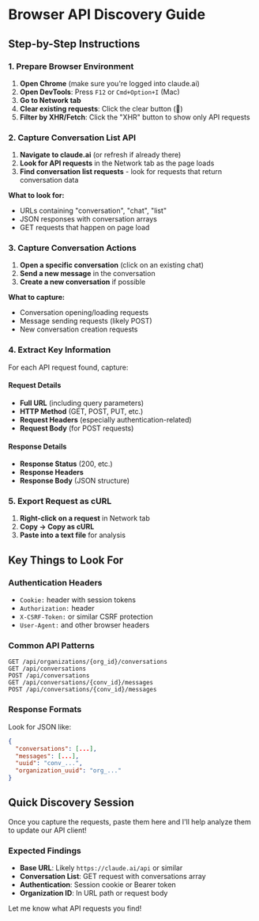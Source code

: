 # Browser API Discovery Guide

## Step-by-Step Instructions

### 1. Prepare Browser Environment
1. **Open Chrome** (make sure you're logged into claude.ai)
2. **Open DevTools**: Press `F12` or `Cmd+Option+I` (Mac)
3. **Go to Network tab**
4. **Clear existing requests**: Click the clear button (🚫)
5. **Filter by XHR/Fetch**: Click the "XHR" button to show only API requests

### 2. Capture Conversation List API
1. **Navigate to claude.ai** (or refresh if already there)
2. **Look for API requests** in the Network tab as the page loads
3. **Find conversation list requests** - look for requests that return conversation data

**What to look for:**
- URLs containing "conversation", "chat", "list"
- JSON responses with conversation arrays
- GET requests that happen on page load

### 3. Capture Conversation Actions
1. **Open a specific conversation** (click on an existing chat)
2. **Send a new message** in the conversation
3. **Create a new conversation** if possible

**What to capture:**
- Conversation opening/loading requests
- Message sending requests (likely POST)
- New conversation creation requests

### 4. Extract Key Information
For each API request found, capture:

#### Request Details
- **Full URL** (including query parameters)
- **HTTP Method** (GET, POST, PUT, etc.)
- **Request Headers** (especially authentication-related)
- **Request Body** (for POST requests)

#### Response Details
- **Response Status** (200, etc.)
- **Response Headers**
- **Response Body** (JSON structure)

### 5. Export Request as cURL
1. **Right-click on a request** in Network tab
2. **Copy → Copy as cURL**
3. **Paste into a text file** for analysis

## Key Things to Look For

### Authentication Headers
- `Cookie:` header with session tokens
- `Authorization:` header
- `X-CSRF-Token:` or similar CSRF protection
- `User-Agent:` and other browser headers

### Common API Patterns
```
GET /api/organizations/{org_id}/conversations
GET /api/conversations
POST /api/conversations
GET /api/conversations/{conv_id}/messages
POST /api/conversations/{conv_id}/messages
```

### Response Formats
Look for JSON like:
```json
{
  "conversations": [...],
  "messages": [...],
  "uuid": "conv_...",
  "organization_uuid": "org_..."
}
```

## Quick Discovery Session

Once you capture the requests, paste them here and I'll help analyze them to update our API client!

### Expected Findings
- **Base URL**: Likely `https://claude.ai/api` or similar
- **Conversation List**: GET request with conversations array
- **Authentication**: Session cookie or Bearer token
- **Organization ID**: In URL path or request body

Let me know what API requests you find!